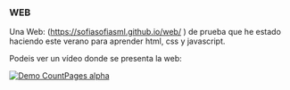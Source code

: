 ### WEB

Una Web: (https://sofiasofiasml.github.io/web/ ) de prueba que he estado haciendo este verano para aprender html, css y javascript. 

Podeis ver un vídeo donde se presenta la web: 

 [![Demo CountPages alpha](1600792983847.gif)](https://www.youtube.com/watch?v=t6wnPwgKsgU&feature=youtu.be) 
